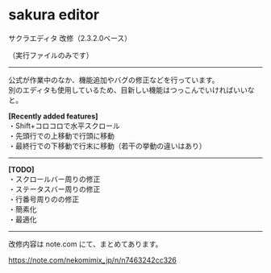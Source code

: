 # sakura editor
サクラエディタ 改修（2.3.2.0ベース）<br>

（実行ファイルのみです）<br>

<hr>

公式が作業中のなか、機能追加やバグの修正などを行っています。<br>
別のエディタも使用しているため、目新しい機能はつっこんでいければいいなと。<br>

<b>[Recently added features]</b><br>
・Shift+コロコロで水平スクロール<br>
・先頭行での上移動で行頭に移動<br>
・最終行での下移動で行末に移動（若干の挙動の違いはあり）<br>

<hr>

<b>[TODO]</b><br>
・スクロールバー周りの修正<br>
・ステータスバー周りの修正<br>
・行番号周りのの修正<br>
・簡素化<br>
・最適化<br>

<hr>

改修内容は note.com にて、まとめてあります。

https://note.com/nekomimix_jp/n/n7463242cc326
